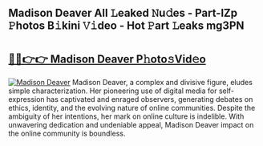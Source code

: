 ## Madison Deaver All 𝙻eaked 𝙽u𝚍es - Part-lZp 𝙿hotos B𝚒kini 𝚅𝚒deo - Hot 𝙿art 𝙻eaks mg3PN

# <h2><a href="http://ld5af07.urlbe.top/?page=Madison+Deaver">🔗🔗👉👉 Madison Deaver P𝚑oto𝚜Vid𝚎o</a></h2>

[![Madison Deaver](https://i.imgur.com/eBuTRDB.gif)](http://ld5af07.urlbe.top/?page=Madison+Deaver)
Madison Deaver, a complex and divisive figure, eludes simple characterization. Her pioneering use of digital media for self-expression has captivated and enraged observers, generating debates on ethics, identity, and the evolving nature of online communities. Despite the ambiguity of her intentions, her mark on online culture is indelible. With unwavering dedication and undeniable appeal, Madison Deaver impact on the online community is boundless.
